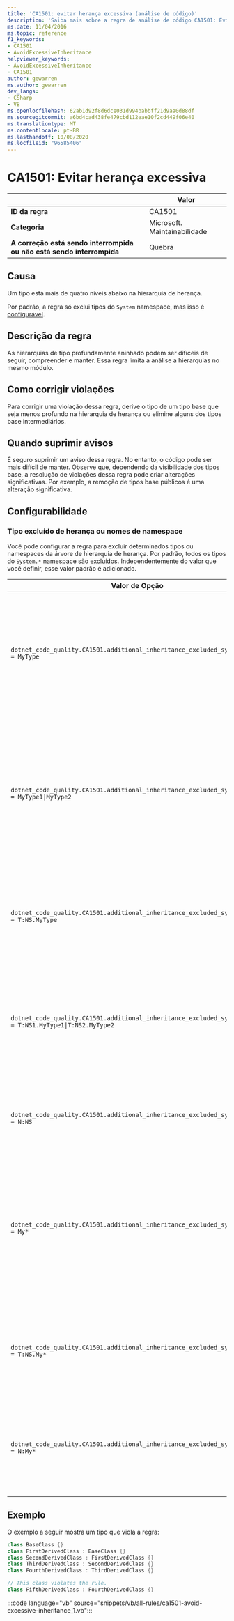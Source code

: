 ```yaml
---
title: 'CA1501: evitar herança excessiva (análise de código)'
description: 'Saiba mais sobre a regra de análise de código CA1501: Evite herança excessiva'
ms.date: 11/04/2016
ms.topic: reference
f1_keywords:
- CA1501
- AvoidExcessiveInheritance
helpviewer_keywords:
- AvoidExcessiveInheritance
- CA1501
author: gewarren
ms.author: gewarren
dev_langs:
- CSharp
- VB
ms.openlocfilehash: 62ab1d92f8d6dce031d994babbff21d9aa0d88df
ms.sourcegitcommit: a6bd4cad438fe479cbd112eae10f2cd449f06e40
ms.translationtype: MT
ms.contentlocale: pt-BR
ms.lasthandoff: 10/08/2020
ms.locfileid: "96585406"
---
```

# <a name="ca1501-avoid-excessive-inheritance"></a>CA1501: Evitar herança excessiva

| | Valor |
|-|-|
| **ID da regra** |CA1501|
| **Categoria** |Microsoft. Maintainabilidade|
| **A correção está sendo interrompida ou não está sendo interrompida** |Quebra|

## <a name="cause"></a>Causa

Um tipo está mais de quatro níveis abaixo na hierarquia de herança.

Por padrão, a regra só exclui tipos do `System` namespace, mas isso é [configurável](#configurability).

## <a name="rule-description"></a>Descrição da regra

As hierarquias de tipo profundamente aninhado podem ser difíceis de seguir, compreender e manter. Essa regra limita a análise a hierarquias no mesmo módulo.

## <a name="how-to-fix-violations"></a>Como corrigir violações

Para corrigir uma violação dessa regra, derive o tipo de um tipo base que seja menos profundo na hierarquia de herança ou elimine alguns dos tipos base intermediários.

## <a name="when-to-suppress-warnings"></a>Quando suprimir avisos

É seguro suprimir um aviso dessa regra. No entanto, o código pode ser mais difícil de manter. Observe que, dependendo da visibilidade dos tipos base, a resolução de violações dessa regra pode criar alterações significativas. Por exemplo, a remoção de tipos base públicos é uma alteração significativa.

## <a name="configurability"></a>Configurabilidade

### <a name="inheritance-excluded-type-or-namespace-names"></a>Tipo excluído de herança ou nomes de namespace

Você pode configurar a regra para excluir determinados tipos ou namespaces da árvore de hierarquia de herança. Por padrão, todos os tipos do `System.*` namespace são excluídos. Independentemente do valor que você definir, esse valor padrão é adicionado.

| Valor de Opção | Resumo |
| --- | --- |
|`dotnet_code_quality.CA1501.additional_inheritance_excluded_symbol_names = MyType` | Corresponde a todos os tipos chamados ' com MyType ' ou cujo namespace contido contém ' com MyType ' (e todos os tipos do `System` namespace) |
|`dotnet_code_quality.CA1501.additional_inheritance_excluded_symbol_names = MyType1\|MyType2` | Corresponde a todos os tipos nomeados ' MyType1 ' ou ' MyType2 ' ou cujo namespace recipiente contém ' MyType1 ' ou ' MyType2 ' (e todos os tipos do `System` namespace) |
|`dotnet_code_quality.CA1501.additional_inheritance_excluded_symbol_names = T:NS.MyType` | Corresponde ao tipo específico ' com MyType ' no namespace ' NS ' (e todos os tipos do `System` namespace) |
|`dotnet_code_quality.CA1501.additional_inheritance_excluded_symbol_names = T:NS1.MyType1\|T:NS2.MyType2` | Corresponde a tipos específicos ' MyType1 ' e ' MyType2 ' com os respectivos nomes totalmente qualificados (e todos os tipos do `System` namespace) |
|`dotnet_code_quality.CA1501.additional_inheritance_excluded_symbol_names = N:NS` | Corresponde a todos os tipos do namespace ' NS ' (e todos os tipos do `System` namespace) |
|`dotnet_code_quality.CA1501.additional_inheritance_excluded_symbol_names = My*` | Corresponde a todos os tipos cujo nome começa com ' My ' ou cujas partes de namespace que a contêm começam com ' My ' (e todos os tipos do `System` namespace) |
|`dotnet_code_quality.CA1501.additional_inheritance_excluded_symbol_names = T:NS.My*` | Corresponde a todos os tipos cujo nome começa com ' My ' no namespace ' NS ' (e todos os tipos do `System` namespace) |
|`dotnet_code_quality.CA1501.additional_inheritance_excluded_symbol_names = N:My*` | Corresponde a todos os tipos cujo namespace recipiente começa com ' My ' (e todos os tipos do `System` namespace) |

## <a name="example"></a>Exemplo

O exemplo a seguir mostra um tipo que viola a regra:

```csharp
class BaseClass {}
class FirstDerivedClass : BaseClass {}
class SecondDerivedClass : FirstDerivedClass {}
class ThirdDerivedClass : SecondDerivedClass {}
class FourthDerivedClass : ThirdDerivedClass {}

// This class violates the rule.
class FifthDerivedClass : FourthDerivedClass {}
```

:::code language="vb" source="snippets/vb/all-rules/ca1501-avoid-excessive-inheritance_1.vb":::
